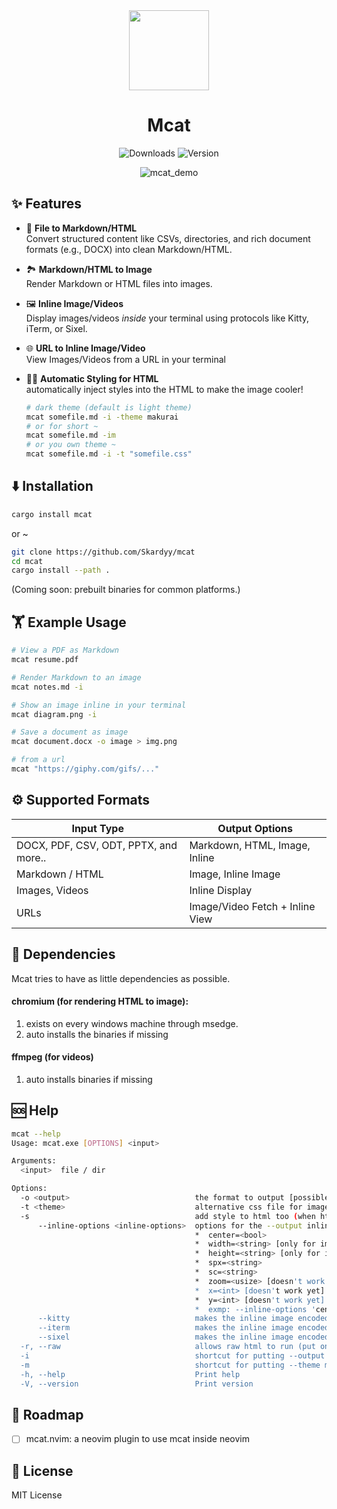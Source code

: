 <div align="center">
  
<img src="https://github.com/user-attachments/assets/d6dddc88-2f75-44c3-9b1d-04ea5651c35d" width="128"/>


# Mcat
![Downloads](https://img.shields.io/crates/d/mcat?style=for-the-badge) ![Version](https://img.shields.io/crates/v/mcat?style=for-the-badge)

![mcat_demo](https://github.com/user-attachments/assets/607c1a41-af3b-428e-a8d8-c30ac8c5e884)
</div>

## ✨ Features
* 📄 **File to Markdown/HTML**  
  Convert structured content like CSVs, directories, and rich document formats (e.g., DOCX) into clean Markdown/HTML.
  
* 🏞️ **Markdown/HTML to Image**  
  Render Markdown or HTML files into images.
  
* 🖼️ **Inline Image/Videos**  
  Display images/videos *inside* your terminal using protocols like Kitty, iTerm, or Sixel.
  
* 🌐 **URL to Inline Image/Video**  
  View Images/Videos from a URL in your terminal
  
* 💃🏻 **Automatic Styling for HTML**  
  automatically inject styles into the HTML to make the image cooler!
  ```sh
  # dark theme (default is light theme)
  mcat somefile.md -i -theme makurai
  # or for short ~
  mcat somefile.md -im
  # or you own theme ~
  mcat somefile.md -i -t "somefile.css"
  ```

## ⬇️ Installation
```sh
cargo install mcat
```
or ~
```sh
git clone https://github.com/Skardyy/mcat
cd mcat
cargo install --path .
```
(Coming soon: prebuilt binaries for common platforms.)

## 🏋️ Example Usage
```sh
# View a PDF as Markdown
mcat resume.pdf

# Render Markdown to an image
mcat notes.md -i

# Show an image inline in your terminal
mcat diagram.png -i

# Save a document as image
mcat document.docx -o image > img.png

# from a url
mcat "https://giphy.com/gifs/..."
```

## ⚙️ Supported Formats
| Input Type | Output Options |
|---|---|
| DOCX, PDF, CSV, ODT, PPTX, and more.. | Markdown, HTML, Image, Inline |
| Markdown / HTML | Image, Inline Image |
| Images, Videos | Inline Display |
| URLs | Image/Video Fetch + Inline View |

## 🛐 Dependencies
Mcat tries to have as little dependencies as possible.
#### chromium (for rendering HTML to image):
1. exists on every windows machine through msedge.
2. auto installs the binaries if missing
#### ffmpeg (for videos)
1. auto installs binaries if missing

## 🆘 Help
```sh
mcat --help
Usage: mcat.exe [OPTIONS] <input>

Arguments:
  <input>  file / dir

Options:
  -o <output>                            the format to output [possible values: html, md, image, inline]
  -t <theme>                             alternative css file for images, valid options: [default, makurai, <local file>] [default: default]
  -s                                     add style to html too (when html is the output)
      --inline-options <inline-options>  options for the --output inline
                                         *  center=<bool>
                                         *  width=<string> [only for images]
                                         *  height=<string> [only for images]
                                         *  spx=<string>
                                         *  sc=<string>
                                         *  zoom=<usize> [doesn't work yet]
                                         *  x=<int> [doesn't work yet]
                                         *  y=<int> [doesn't work yet]
                                         *  exmp: --inline-options 'center=false,width=80%,height=20c,spx=1920x1080,sc=100x20,zoom=2,x=16,y=8'
      --kitty                            makes the inline image encoded to kitty
      --iterm                            makes the inline image encoded to iterm
      --sixel                            makes the inline image encoded to sixel
  -r, --raw                              allows raw html to run (put only on your content)
  -i                                     shortcut for putting --output inline
  -m                                     shortcut for putting --theme makurai
  -h, --help                             Print help
  -V, --version                          Print version
```

## 🚧 Roadmap
- [ ] mcat.nvim: a neovim plugin to use mcat inside neovim

## 📎 License
MIT License
